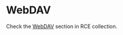 # WebDAV

Check the [WebDAV](../rce-collection/cms-and-platform/webdav.md) section in RCE collection.&#x20;
